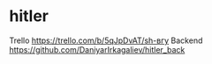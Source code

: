 # hitler
Trello https://trello.com/b/5qJpDvAT/sh-вгу
Backend https://github.com/DaniyarIrkagaliev/hitler_back
